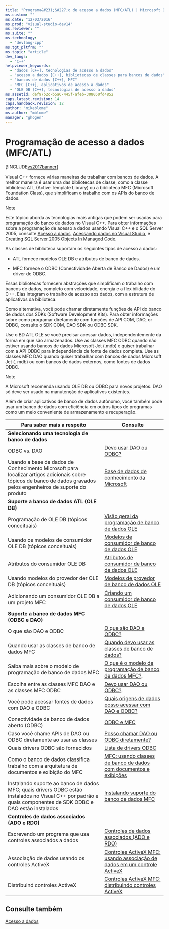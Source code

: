 ```yaml
---
title: "Programa&#231;&#227;o de acesso a dados (MFC/ATL) | Microsoft Docs"
ms.custom: ""
ms.date: "12/03/2016"
ms.prod: "visual-studio-dev14"
ms.reviewer: ""
ms.suite: ""
ms.technology: 
  - "devlang-cpp"
ms.tgt_pltfrm: ""
ms.topic: "article"
dev_langs: 
  - "C++"
helpviewer_keywords: 
  - "dados [C++], tecnologias de acesso a dados"
  - "acesso a dados [C++], bibliotecas de classes para bancos de dados"
  - "bancos de dados [C++], MFC"
  - "MFC [C++], aplicativos de acesso a dados"
  - "OLE DB [C++], tecnologias de acesso a dados"
ms.assetid: def97b2c-b5a6-445f-afeb-308050fd4852
caps.latest.revision: 14
caps.handback.revision: 12
author: "mikeblome"
ms.author: "mblome"
manager: "ghogen"
---
```

# Programa&#231;&#227;o de acesso a dados (MFC/ATL)
[!INCLUDE[vs2017banner](../assembler/inline/includes/vs2017banner.md)]

Visual C\+\+ fornece várias maneiras de trabalhar com bancos de dados.  A melhor maneira é usar uma das bibliotecas de classe, como a classe biblioteca ATL \(Active Template Library\) ou a biblioteca MFC \(Microsoft Foundation Class\), que simplificam o trabalho com os APIs do banco de dados.  
  
> [!NOTE]
>  Este tópico aborda as tecnologias mais antigas que podem ser usadas para programação do banco de dados no Visual C\+\+.  Para obter informações sobre a programação de acesso a dados usando Visual C\+\+ e o SQL Server 2005, consulte [Acesso a dados](../dotnet/data-access-using-adonet-cpp-cli.md), [Acessando dados no Visual Studio](../Topic/Accessing%20data%20in%20Visual%20Studio.md), e [Creating SQL Server 2005 Objects In Managed Code](http://msdn.microsoft.com/pt-br/5358a825-e19b-49aa-8214-674ce5fed1da).  
  
 As classes de biblioteca suportam os seguintes tipos de acesso a dados:  
  
-   ATL fornece modelos OLE DB e atributos de banco de dados.  
  
-   MFC fornece o ODBC \(Conectividade Aberta de Banco de Dados\) e um driver de ODBC.  
  
 Essas bibliotecas fornecem abstrações que simplificam o trabalho com bancos de dados, completo com velocidade, energia e a flexibilidade do C\+\+.  Elas integram o trabalho de acesso aos dados, com a estrutura de aplicativos da biblioteca.  
  
 Como alternativa, você pode chamar diretamente funções de API do banco de dados dos SDKs \(Software Development Kits\).  Para obter informações sobre como programar diretamente com funções de API COM, DAO, or ODBC, consulte o SDK COM, DAO SDK ou ODBC SDK.  
  
 Use o BD ATL OLE se você precisar acessar dados, independentemente da forma em que são armazenados.  Use as classes MFC ODBC quando não estiver usando bancos de dados Microsoft Jet \(.mdb\) e quiser trabalhar com a API ODBC para independência de fonte de dados completa.  Use as classes MFC DAO quando quiser trabalhar com bancos de dados Microsoft Jet \(. mdb\) ou com bancos de dados externos, como fontes de dados ODBC.  
  
> [!NOTE]
>  A Microsoft recomenda usando OLE DB ou ODBC para novos projetos.  DAO só deve ser usado na manutenção de aplicativos existentes.  
  
 Além de criar aplicativos de banco de dados autônomo, você também pode usar um banco de dados com eficiência em outros tipos de programas como um meio conveniente de armazenamento e recuperação.  
  
|Para saber mais a respeito|Consulte|  
|--------------------------------|--------------|  
|**Selecionando uma tecnologia de banco de dados**||  
|ODBC vs.  DAO|[Devo usar DAO ou ODBC?](../data/should-i-use-dao-or-odbc-q.md)|  
|Usando a base de dados de Conhecimento Microsoft para localizar artigos adicionais sobre tópicos de banco de dados gravados pelos engenheiros de suporte do produto|[Base de dados de conhecimento da Microsoft](../data/where-can-i-find-microsoft-knowledge-base-articles-on-database-topics-q.md)|  
|**Suporte a banco de dados ATL \(OLE DB\)**||  
|Programação de OLE DB \(tópicos conceituais\)|[Visão geral da programação de banco de dados OLE](../data/oledb/ole-db-programming-overview.md)|  
|Usando os modelos de consumidor OLE DB \(tópicos conceituais\)|[Modelos de consumidor de banco de dados OLE](../data/oledb/ole-db-consumer-templates-cpp.md)|  
|Atributos do consumidor OLE DB|[Atributos de consumidor de banco de dados OLE](../windows/ole-db-consumer-attributes.md)|  
|Usando modelos do provedor der OLE DB \(tópicos conceituais\)|[Modelos de provedor de banco de dados OLE](../data/oledb/ole-db-provider-templates-cpp.md)|  
|Adicionando um consumidor OLE DB a um projeto MFC|[Criando um consumidor de banco de dados OLE](../data/oledb/creating-an-ole-db-consumer.md)|  
|**Suporte a banco de dados MFC \(ODBC e DAO\)**||  
|O que são DAO e ODBC|[O que são DAO e ODBC?](../data/what-are-dao-and-odbc-q.md)|  
|Quando usar as classes de banco de dados MFC|[Quando devo usar as classes de banco de dados?](../data/when-should-i-use-the-database-classes-q.md)|  
|Saiba mais sobre o modelo de programação de banco de dados MFC|[O que é o modelo de programação de banco de dados MFC?](../data/what-is-the-mfc-database-programming-model-q.md).|  
|Escolha entre as classes MFC DAO e as classes MFC ODBC|[Devo usar DAO ou ODBC?](../data/should-i-use-dao-or-odbc-q.md).|  
|Você pode acessar fontes de dados com DAO e ODBC|[Quais origens de dados posso acessar com DAO e ODBC?](../data/what-data-sources-can-i-access-with-dao-and-odbc-q.md)|  
|Conectividade de banco de dados aberto \(ODBC\)|[ODBC e MFC](../data/odbc/odbc-and-mfc.md)|  
|Caso você chame APIs de DAO ou ODBC diretamente ao usar as classes|[Posso chamar DAO ou ODBC diretamente?](../data/can-i-call-dao-or-odbc-directly-q.md)|  
|Quais drivers ODBC são fornecidos|[Lista de drivers ODBC](../data/odbc/odbc-driver-list.md)|  
|Como o banco de dados classifica trabalho com a arquitetura de documentos e exibição do MFC|[MFC: usando classes de banco de dados com documentos e exibições](../data/mfc-using-database-classes-with-documents-and-views.md)|  
|Instalando suporte ao banco de dados MFC; quais drivers ODBC estão instalados no Visual C\+\+ por padrão e quais componentes de SDK ODBC e DAO estão instalados|[Instalando suporte do banco de dados MFC](../data/installing-mfc-database-support.md)|  
|**Controles de dados associados \(ADO e RDO\)**||  
|Escrevendo um programa que usa controles associados a dados|[Controles de dados associados \(ADO e RDO\)](../Topic/Data-Bound%20Controls%20\(ADO%20and%20RDO\).md)|  
|Associação de dados usando os controles ActiveX|[Controles ActiveX MFC: usando associação de dados em um controle ActiveX](../mfc/mfc-activex-controls-using-data-binding-in-an-activex-control.md)|  
|Distribuind controles ActiveX|[Controles ActiveX MFC: distribuindo controles ActiveX](../mfc/mfc-activex-controls-distributing-activex-controls.md)|  
  
## Consulte também  
 [Acesso a dados](../Topic/Data%20Access%20in%20Visual%20C++.md)